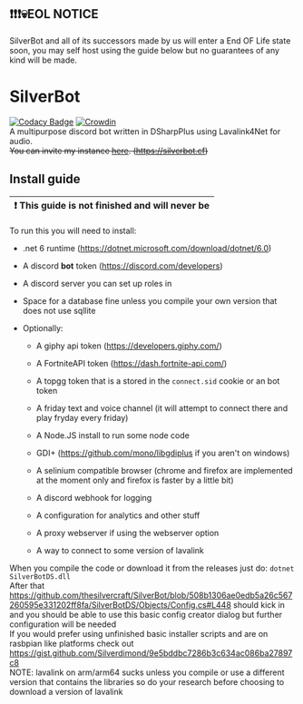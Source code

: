 ## :exclamation::exclamation::exclamation:💀EOL NOTICE
SilverBot and all of its successors made by us will enter a End OF Life state soon, you may self host using the guide below but no guarantees of any kind will be made.  


# SilverBot

[![Codacy Badge](https://api.codacy.com/project/badge/Grade/f1f2a69af2b341238cd40b2f54684095)](https://app.codacy.com/gh/thesilvercraft/SilverBot?utm_source=github.com&utm_medium=referral&utm_content=thesilvercraft/SilverBot&utm_campaign=Badge_Grade_Settings)
[![Crowdin](https://badges.crowdin.net/silverbot/localized.svg)](https://crowdin.com/project/silverbot)  
A multipurpose discord bot written in DSharpPlus using Lavalink4Net for audio.  
~~You can invite my instance [here](https://discord.com/api/oauth2/authorize?client_id=702445582559739976&permissions=1278602326&scope=bot%20applications.commands).
(<https://silverbot.cf>)~~ 
## Install guide
| :exclamation: This guide is not finished and will never be|
|-----------------------------------------------------------|

To run this you will need to install:

-   .net 6 runtime (<https://dotnet.microsoft.com/download/dotnet/6.0>)

-   A discord **bot** token (<https://discord.com/developers>)

-   A discord server you can set up roles in

-   Space for a database fine unless you compile your own version that does not use sqllite



-   Optionally:

    -   A giphy api token (<https://developers.giphy.com/>)

    -   A FortniteAPI token (<https://dash.fortnite-api.com/>)

    -   A topgg token that is a stored in the `connect.sid` cookie or an bot token

    -   A friday text and voice channel (it will attempt to connect there and play fryday every friday)

    -   A Node.JS install to run some node code
    
    -   GDI+ (<https://github.com/mono/libgdiplus> if you aren't on windows)

    -   A selinium compatible browser (chrome and firefox are implemented at the moment only and firefox is faster by a little bit)
    
    -   A discord webhook for logging

    -   A configuration for analytics and other stuff
    -   A proxy webserver if using the webserver option
    -   A way to connect to some version of lavalink

When you compile the code or download it from the releases just do:
`dotnet SilverBotDS.dll`  
After that https://github.com/thesilvercraft/SilverBot/blob/508b1306ae0edb5a26c567260595e331202ff8fa/SilverBotDS/Objects/Config.cs#L448 should kick in and you should be able to use this basic config creator dialog but further configuration will be needed  
If you would prefer using unfinished basic installer scripts and are on rasbpian like platforms check out https://gist.github.com/Silverdimond/9e5bddbc7286b3c634ac086ba27897c8  
NOTE: lavalink on arm/arm64 sucks unless you compile or use a different version that contains the libraries so do your research before choosing to download a version of lavalink  

